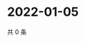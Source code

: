 # 2022-01-05

共 0 条

<!-- BEGIN WEIBO -->
<!-- 最后更新时间 Wed Jan 05 2022 01:19:03 GMT+0800 (China Standard Time) -->

<!-- END WEIBO -->
